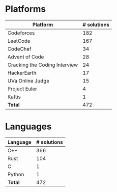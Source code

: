 # Platforms
Platform | # solutions
-------- | -----------
Codeforces | 182
LeetCode | 167
CodeChef | 34
Advent of Code | 28
Cracking the Coding Interview | 24
HackerEarth | 17
UVa Online Judge | 15
Project Euler | 4
Kattis | 1
**Total** | 472

# Languages
Language | # solutions
-------- | -----------
C++ | 366
Rust | 104
C | 1
Python | 1
**Total** | 472


